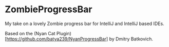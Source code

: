 # ZombieProgressBar

My take on a lovely Zombie progress bar for IntelliJ and IntelliJ based IDEs.  

Based on the (Nyan Cat Plugin)[https://github.com/batya239/NyanProgressBar] by Dmitry Batkovich.

